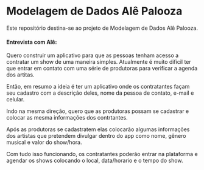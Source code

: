 <h1>Modelagem de Dados Alê Palooza</h1>
<p>Este repositório destina-se ao projeto de Modelagem de Dados Alê Palooza.</p>
<h4>Entrevista com Alê:</h4>
<p>Quero construir um aplicativo para que as pessoas tenham acesso a contratar um show de uma maneira simples. Atualmente é muito dificil ter que entrar em contato com uma série de produtoras para verificar a agenda dos artitas.</p>
<p>Então, em resumo a ideia é ter um aplicativo onde os contratantes façam seu cadastro com a descrição deles, nome da pessoa de contato, e-mail e celular.</p>
<p>Indo na mesma direção, quero que as produtoras possam se cadastrar e colocar as mesma informações dos contrtantes.</p>
<p>Após as produtoras se cadastratem elas colocarão algumas informações dos artistas que pretendem divulgar dentro do app como nome, gênero musical e valor do show/hora.</p>
<p>Com tudo isso funcionando, os contratantes poderão entrar na plataforma e agendar os shows colocando o local, data/horario e o tempo do show.</p>
